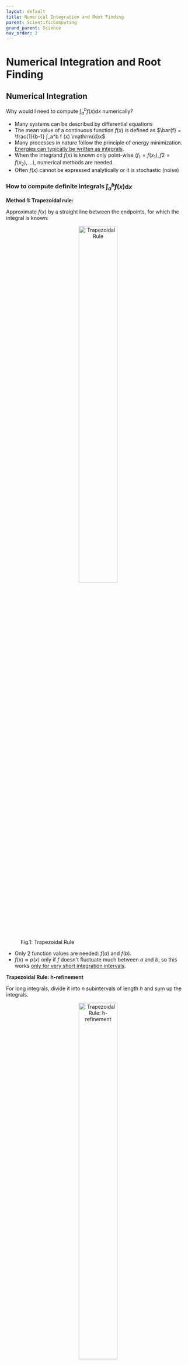 ```yaml
---
layout: default
title: Numerical Integration and Root Finding
parent: ScientificComputing
grand_parent: Science
nav_order: 2
---
```


# Numerical Integration and Root Finding

## Numerical Integration

Why would I need to compute $∫_a^b f (x) \mathrm{d}x$ numerically?
- Many systems can be described by differential equations
- The mean value of a continuous function $f(x)$ is defined as $\bar{f} = \frac{1}{b-1} ∫_a^b f (x) \mathrm{d}x$ 
- Many processes in nature follow the principle of energy minimization. <ins>Energies can
typically be written as integrals</ins>.
- When the integrand $f (x)$ is known only point-wise $(f_1 = f (x_1), f2 = f (x_2), ...)$, numerical methods are needed.
- Often $f (x)$ cannot be expressed analytically or it is stochastic (noise)

### How to compute definite integrals $∫_a^b f (x) \mathrm{d}x$

**Method 1: Trapezoidal rule:**

Approximate $f(x)$ by a straight line between the endpoints, for which the integral is known:

<figure>
    <div style="text-align:center;">
    <img src="/Images/TrapezoidalRule.png" alt="Trapezoidal Rule" 
    style="width:50%; height:auto;">
    </div>
    <figcaption>Fig.1: Trapezoidal Rule</figcaption>
</figure>

- Only 2 function values are needed: $f(a)$ and $f(b)$. 
- $f(x)≈p(x)$ only if $f$ doesn't fluctuate much between $a$ and $b$, so this works <ins>only for very short integration intervals</ins>. 

**Trapezoidal Rule: h-refinement**

For long integrals, divide it into $n$ subintervals of length $h$ and sum up the integrals. 

<figure>
    <div style="text-align:center;">
    <img src="/Images/hRefinement.png" alt="Trapezoidal Rule: h-refinement" 
    style="width:50%; height:auto;">
    </div>
    <figcaption>Fig.2: Trapezoidal Rule: h-refinement</figcaption>
</figure>

For $h = \frac{b-a}{n}$ and $x_i=a + i \cdot h$:

$$
∫_a^b f(x)d(x) ≈ h\left(\frac{f(x_0)}{2}+\sum_{i=1}^{n-1} f(x_i) + \frac{f(x_n)}{2}\right)
$$

Complexity: $O(N)$ ($N = n+1$ function evaluations needed to compute a 1D integral)

**Method 2: Simpson's Rule**

Approximate $f(x)$ by a parabola defined by 3 points, for which the integral is known:

<figure>
    <div style="text-align:center;">
    <img src="/Images/SimpsonRule.png" alt="Simpson's Rule" 
    style="width:50%; height:auto;">
    </div>
    <figcaption>Fig.3: Simpson's Rule</figcaption>
</figure>

- 3 function values are needed: $f(a), f(b),$ and $f(\frac{a+b}{2})$.
- $f(x) ≈ p(x)$ only if $a$ and $b$ are near each other, so this also works well only for very short integrals. 

Derivation of Simpson's Rule:
- Simpson's Rule approximate $f(x)$ using a quadratic polynomial $p(x)$ that passes through the points $(a, f(a)), (b, f(b))$, and the midpoint $(\frac{a+b}{2}, f(\frac{a+b}{2}))$

- A quadratic polynomial can be written as $p(x) = Ax^2 + Bx + C$

- To determine $A, B,$ and $C$, we can set up the system of equations:

$$
\begin{cases}
    A a^2 + B a + C = f(a) \\
    A b^2 + B b + C = f(b) \\
    A \left( \frac{a + b}{2} \right)^2 + B \left( \frac{a + b}{2} \right) + C = f\left( \frac{a + b}{2} \right)
\end{cases}
$$

- Integral of the quadratic polynomial over [a,b] can be found using basic calculus:

$$
\int_{a}^{b} p(x) \, dx = \int_{a}^{b} (A x^2 + B x + C) \, dx
$$

- This evaluate to:

$$
A \left[ \frac{x^3}{3} \right]_{a}^{b} + B \left[ \frac{x^2}{2} \right]_{a}^{b} + C \left[ x \right]_{a}^{b}
$$

By solving the system of equations and integrating, the integral of the polynomial can be approximated in the form:

$$
\int_{a}^{b} f(x) \, dx \approx \frac{b - a}{6} \left[ f(a) + 4 f\left( \frac{a + b}{2} \right) + f(b) \right]
$$

**Simpson's Rule: h-refinement, p-refinement**

<figure>
    <div style="text-align:center;">
    <img src="/Images/SimpsonHPRefinement.png" alt="Simpson's Rule: h-refinement, p-refinement" 
    style="width:50%; height:auto;">
    </div>
    <figcaption>Fig.4: Simpson's Rule: h-refinement, p-refinement</figcaption>
</figure>

- Complexity: $O(N)$
- 2nd refinement technique: Increase the degree of the polynomial (1: linear, 2: quadratic, 3: cubic eetc.). This is called <ins>p-refinement</ins>
- These polynomials are also called basis functions or shape functions.

**Practical Issues**
- Non-Uniform Grid Spacing
    - E.g., if the values are coming from expensive experiments or simulation output
    - Apply an integration formula for one interval to each subinterval
- Noisy Data
    - What if the function values $f_1. f_2, \ldots$ are stochastic/unreliable?
        - Fit a model function to the data first, then integrate that function
        - Aggregate the data into bins, and use the bin averages to integrate 

**Convergence Order**

$$
∫_a^b f(x)d(x) = \sum_{i=1}^n p(x) dx + e(f, p, a, b, h), \quad h = x_i - x_{i-1}
$$

- How big is the error $e$ made with these approximations?
- How to compare different numerical integration methods?

>**Definition: Convergence order of an integration method**
The exponent $\alpha$ of the resolution $h$ with which the error $e$ asymptotically decreases according to $\lvert e \rvert ∼ h^{\alpha}$

- Trapezoidal rule: $e = O(h^2)$ (2nd-order h-convergence)
- Simpson's rule: $e = O(h^4)$ (4th-order h-convergence)

These two methods are examples of composite Newton-Cotes rules. There are many more such integration methods that use other types of polynomials. 

**Convergence Plot**
- Higher convergence order is generally better.
- Like the Landau notation for algorithmic complexity, it says nothing about the absolute error, only how the error scales if $h$ is reduced. 

<figure>
    <div style="text-align:center;">
    <img src="/Images/ConvergencePlot.png" alt="Convergence Plot" 
    style="width:50%; height:auto;">
    </div>
    <figcaption>Fig.5: Convergence Plot for Trapezoidal rule and Simpson's rule</figcaption>
</figure>

When the relative error approaches the limit of double precision (around $10^{-16}$), numerical fluctuation and deviation emerges. 

**Newton-Cotes formulas**

- The Newton-Cotes rules use polynomials with degree $k: p(x) = a_k x^k + \ldots + a_1x + a_0$
- They integrate polynomials with degree $k+1$ exactly if $k$ is even, degree $k$ if $k$ is odd. 
- They are therefore said to have precision order $k+1$ or $k$ (not to be confused with the h-convergence order!)
- The precision order of these formulas is $k+1$ for even $k$ and $k$ for odd $k$. This means the rule exactly integrates polynomials up to this degree. 

<figure>
    <div style="text-align:center;">
    <img src="/Images/NewtonCotesExample.png" alt="Newton-Cotes Example" 
    style="width:50%; height:auto;">
    </div>
    <figcaption>Fig.6: Newton-Cotes Example with k = 0 (Midpoint Rule)</figcaption>
</figure>

- Two classes of Newton-Cotes formulas: Open and closed
- Closed formulas use endpoints $x_0 = a$ and $x_k = b$ as integration points
- Open formulas use only points in the interior of the interval

**Maximizing Efficiency of Numerical Integration**

Numerical integration is also called numerical quadrature or just quadrature
- Quadratures are often selected based on precision per computational cost
- To measure cost, the number of function evaluations is usually taken
- With N function values, what’s the maximal precision order a quadrature can have?
- Or: If we want a quadrature of a specific order, how many function evaluations are
needed at minimum?
- This question will be crucial later, e.g., for the finite element method

**Method 3: Gaussian Quadrature**

It can be proven that Gaussian quadrature has the largest possible precision order: $2N-1$ for $N$ function evaluations in $1D$.
- It means that Gaussian quadrature can exactly integrate any polynomial of degree up to $2N - 1$. 

$$
∫_{-1}^1 f(x) dx ≈ \sum_{i=1}^N w_i f(x_i)
$$

For a desired $N$, the question is then only how to choose the nodes $x_i$ and integration weights $w_i$. These are called the Gauss points and Gauss weights. 

Gaussian quadrature is optimal in the sense that it is exact for the polynomial with highest possible degree:

$f (x) = a_{2N−1}x^{2N−1} + ... + a_1x + a_0$

Gauss points are usually defined on the interval [-1, 1]. For any integration bounds $a, b$ transform the problem according to:

$$
∫_{-1}^1 f(x) dx = \frac{b-a}{2}∫_{-1}^1f(\frac{b-a}{2}ξ + \frac{a+b}{2}) dξ
$$

The normalized variable $ξ \in [-1,1]$ is also called barycentric coordinate. 

Gauss points and corresponding weights for integration with maximal order can be defined also in higher dimensions. 

### Multidimensional integrals: $∫_{a_N}^{b_N} \ldots ∫_{a_2}^{b_2} ∫_{a_1}^{b_1} f(x_1, x_2, \ldots, x_N) \mathrm{d}x_1, \mathrm{d}x_2 \ldots \mathrm{d}x_N$

How to integrate multidimensional integrals?
- As long as the integration bounds are constant (independent from each other), i.e., the integration domain is a box, one can use the tensor product rule:

Curse of dimensionality: Number of quadrature points $N ~ n^d$ explodes exponentially with the dimension $d$. 

**Method 4: Monte Carlo Sampling**

Monte Carlo (MC) methods are generally all computational methods that use random numbers (not just for integration)

Draw random quadrature points $x_i$ from a uniform distribution in [a, b] and calculate the mean function value:

$$
\int_{a}^{b} f(x) \, dx = (b - a) \langle f(x) \rangle \approx \frac{b - a}{N} \sum_{i=1}^{N} f(x_i)
$$

**Method 5: Shooting Method (Acceptance-Rejection Method)**

Another Monte Carlo method:
1. Choose $y_{min}, y_{max}$ such that $y_{min} \leq f(x) \leq y_{max}$ for all $x \in [a, b]$. This might be hard to do if $f$ is unknown
2. Draw random coordinates uniformly in the box: $(x_i, y_i) \in [a,b] \times [y_{min}, y_{max}]$
3. Count the fraction of coordinates $\rho \in [0, 1]$ for which $y_i < f(x_i)$
4. Evaluate the integral as follows: 

$$
\int_{a}^{b} f(x) \, dx \approx (b - a) \left( \rho y_{\text{max}} + (1 - \rho) y_{\text{min}} \right)
$$

This also works with points $(x_i, y_i)$ on a regular rectangular grid. It is then not a Monte Carlo method anymore. 
- Monte Carlo methods rely on randomness to sample points. The randomness helps in approximating the integral, especially in higher dimensions or for complex functions
- The points $(x_i, y_i)$ are randomly distributed within the integration domain, which allows for statistical techniques to estimate the integral. 
- If the points are placed on a regular rectangular grid, the randomness is removed. The method then becomes a deterministic numerical integration method, similar to Trapezoidal Rule or Simpson's Rule. 

The shooting method can be generalized to high-dimensional, non-regular domains:
1. Choose a box $B$ that fully contains the integration domain $Ω (Ω ⊂ B)$
2. Calculate the box volume $\lvert B \rvert$ 
3. Draw $N$ random coordinates $\bar{x_i} \in B$
4. Count the number $M$ of coordinates for which $\bar{x_i} \in Ω$
5. Evalulate the integral as follows:

$$
\int_{\Omega} f(\vec{x}) \, d\vec{x} \approx \frac{|B|}{N} \sum_{i=1}^{M} f(\vec{x}_i)
$$

For $f(\vec{x}) ≡ 1$, this yields the volume of the domain: 

$$
|\Omega| = \int_{\Omega} d\vec{x} \approx |B| \frac{M}{N}
$$

**Curse of Dimensionality**
- For classical quadrature methods with h-convergence order $α$: Error is $O(h^α)$
- Using the tensor product rule, one can solve d-dimensional integrals with $N ∼ 1/h^d$ integration points
- Total error in d dimensions: $O(N^{−α/d})$
    - $E ∼ h^α$
    - $N ∼ 1/h^d$
    - $h ∼ N^{−1/d}$
    - $E ∼ N^{−α/d}$
- Number of function evaluations $N$ needed to achieve a certain precision $P$: $N = O(P^{d/α})$ (Exponential complexity!)
    - To achieve desired precision $P$, we need to set the error $E$ to $P$: $E∼P∼N^{-α/d}$
    - $N∼P^{-d/α}$

- For high-dimensional domains, this is getting very slow
- The dimensions can be space $(x,y,z)$, time $(t)$, or any number of other parameters

Central limit theorem ⇒ for MC integration the error is $O(N^{-1/2})$
- With MC integration, the scaling of the error is independent of $d$
- Trapezoidal rule: $α = 2$, so MC is more efficient in $d > 4$ dimensions
- Simpson’s rule: $α = 4$, so MC is more efficient in $d > 8$ dimensions

**Advantages and disadvantages of Monte Carlo integration**
Advantgaes:
- No curse of dimensionality; very efficient for high-dimensional problems
- Easy to implement
- Can handle very complex integration domains
Disadvantages:
- Slow convergence for small $d$: error is $O(1/\sqrt{N})$
- Random nature of results

## Numerical Root Finding

A very frequent problem in science: find $\vec{x^∗}$ such that $f (\vec{x^∗}) = 0$ for a nonlinear function $f$.

>**Definition: Root of a function**
A point $\vec{x^∗}$ where $f (\vec{x^∗}) = 0$ is called a root of $f$.
 
- A root of a function f is also called a zero of $f$.
- How to find roots numerically?
- How to compare the suitability and efficiency of different methods?
- What if there are multiple solutions?

### How to solve nonlinear equations, i.e., find $x$ for which $f(x) = 0$

### Bisection method, regula falsi, secant method, Newton’s method

### Theory: Convergence order